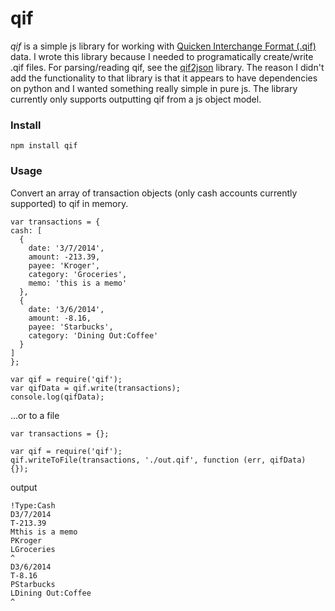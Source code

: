 qif
===

*qif* is a simple js library for working with [Quicken Interchange Format (.qif)](http://en.wikipedia.org/wiki/Quicken_Interchange_Format) data.  I wrote this library because I needed to programatically create/write .qif files. For parsing/reading qif, see the [qif2json](https://www.npmjs.org/package/qif2json) library.  The reason I didn't add the functionality to that library is that it appears to have dependencies on python and I wanted something really simple in pure js.  The library currently only supports outputting qif from a js object model.

### Install

    npm install qif


### Usage

Convert an array of transaction objects (only cash accounts currently supported) to qif in memory. 
	
	var transactions = {
    cash: [
      {
        date: '3/7/2014',
        amount: -213.39,
        payee: 'Kroger',        
        category: 'Groceries',
        memo: 'this is a memo'
      }, 
      {
        date: '3/6/2014',
        amount: -8.16,
        payee: 'Starbucks',
        category: 'Dining Out:Coffee'
      }      
    ]
	};

	var qif = require('qif');
	var qifData = qif.write(transactions);
    console.log(qifData);

...or to a file

	var transactions = {};

	var qif = require('qif');	
	qif.writeToFile(transactions, './out.qif', function (err, qifData) {});


output
    
    !Type:Cash
    D3/7/2014
    T-213.39
    Mthis is a memo
    PKroger
    LGroceries
    ^
    D3/6/2014
    T-8.16
    PStarbucks
    LDining Out:Coffee
    ^